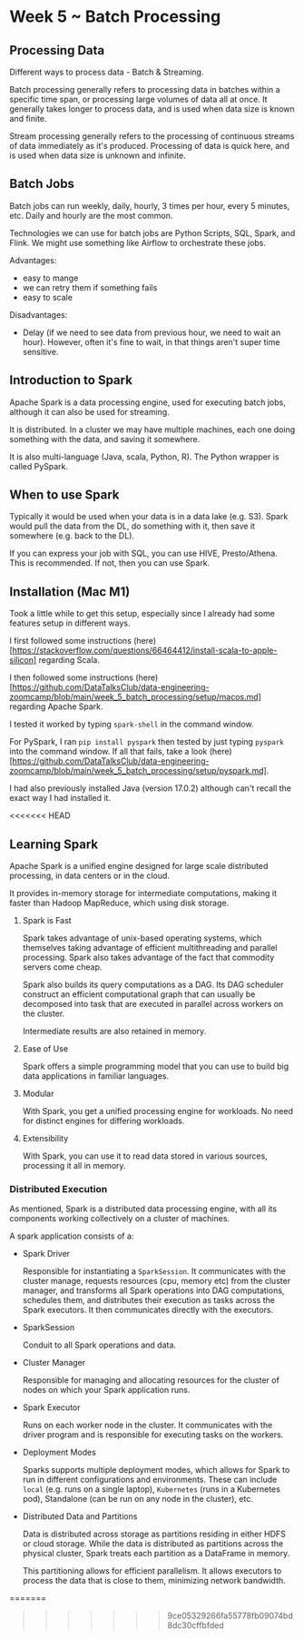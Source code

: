 # Week 5 ~ Batch Processing 

## Processing Data

Different ways to process data - Batch & Streaming.

Batch processing generally refers to processing data in batches within a specific time span, or processing large volumes of data all at once. It generally takes longer to process data, and is used when data size is known and finite. 

Stream processing generally refers to the processing of continuous streams of data immediately as it's produced. Processing of data is quick here, and is used when data size is unknown and infinite.

## Batch Jobs

Batch jobs can run weekly, daily, hourly, 3 times per hour, every 5 minutes, etc. Daily and hourly are the most common.

Technologies we can use for batch jobs are Python Scripts, SQL, Spark, and Flink. We might use something like Airflow to orchestrate these jobs.

Advantages:

* easy to mange
* we can retry them if something fails
* easy to scale 

Disadvantages:

* Delay (if we need to see data from previous hour, we need to wait an hour). However, often it's fine to wait, in that things aren't super time sensitive.

## Introduction to Spark

Apache Spark is a data processing engine, used for executing batch jobs, although it can also be used for streaming.

It is distributed. In a cluster we may have multiple machines, each one doing something with the data, and saving it somewhere.

It is also multi-language (Java, scala, Python, R). The Python wrapper is called PySpark.

## When to use Spark

Typically it would be used when your data is in a data lake (e.g. S3). Spark would pull the data from the DL, do something with it, then save it somewhere (e.g. back to the DL).

If you can express your job with SQL, you can use HIVE, Presto/Athena. This is recommended. If not, then you can use Spark.

## Installation (Mac M1)

Took a little while to get this setup, especially since I already had some features setup in different ways.

I first followed some instructions (here)[https://stackoverflow.com/questions/66464412/install-scala-to-apple-silicon] regarding Scala.

I then followed some instructions (here)[https://github.com/DataTalksClub/data-engineering-zoomcamp/blob/main/week_5_batch_processing/setup/macos.md] regarding Apache Spark.

I tested it worked by typing `spark-shell` in the command window.

For PySpark, I ran `pip install pyspark` then tested by just typing `pyspark` into the command window. If all that fails, take a look (here)[https://github.com/DataTalksClub/data-engineering-zoomcamp/blob/main/week_5_batch_processing/setup/pyspark.md].

I had also previously installed Java (version 17.0.2) although can't recall the exact way I had installed it.

<<<<<<< HEAD
## Learning Spark

Apache Spark is a unified engine designed for large scale distributed processing, in data centers or in the cloud.

It provides in-memory storage for intermediate computations, making it faster than Hadoop MapReduce, which using disk storage.

1. Spark is Fast

    Spark takes advantage of unix-based operating systems, which themselves taking advantage of efficient multithreading and parallel processing. Spark also takes advantage of the fact that commodity servers come cheap.

    Spark also builds its query computations as a DAG. Its DAG scheduler construct an efficient computational graph that can usually be decomposed into task that are executed in parallel across workers on the cluster.

    Intermediate results are also retained in memory.

2. Ease of Use

    Spark offers a simple programming model that you can use to build big data applications in familiar languages.

3. Modular

    With Spark, you get a unified processing engine for workloads. No need for distinct engines for differing workloads.

4. Extensibility

    With Spark, you can use it to read data stored in various sources, processing it all in memory.

### Distributed Execution

As mentioned, Spark is a distributed data processing engine, with all its components working collectively on a cluster of machines.

A spark application consists of a:

- Spark Driver
    
    Responsible for instantiating a `SparkSession`. It communicates with the cluster manage, requests resources (cpu, memory etc) from the cluster manager, and transforms all Spark operations into DAG computations, schedules them, and distributes their execution as tasks across the Spark executors. It then communicates directly with the executors.

 - SparkSession

    Conduit to all Spark operations and data.

- Cluster Manager

    Responsible for managing and allocating resources for the cluster of nodes on which your Spark application runs. 

- Spark Executor

    Runs on each worker node in the cluster. It communicates with the driver program and is responsible for executing tasks on the workers.

- Deployment Modes

    Sparks supports multiple deployment modes, which allows for Spark to run in different configurations and environments. These can include `local` (e.g. runs on a single laptop), `Kubernetes` (runs in a Kubernetes pod), Standalone (can be run on any node in the cluster), etc.

- Distributed Data and Partitions

    Data is distributed across storage as partitions residing in either HDFS or cloud storage. While the data is distributed as partitions across the physical cluster, Spark treats each partition as a DataFrame in memory.

    This partitioning allows for efficient parallelism. It allows executors to process the data that is close to them, minimizing network bandwidth.





=======
>>>>>>> 9ce05329266fa55778fb09074bd8dc30cffbfded
